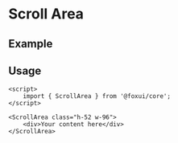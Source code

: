 <script>
	import Example from './Example.svelte';
</script>

# Scroll Area

## Example

<Example />

## Usage

```svelte
<script>
	import { ScrollArea } from '@foxui/core';
</script>

<ScrollArea class="h-52 w-96">
	<div>Your content here</div>
</ScrollArea>
```

